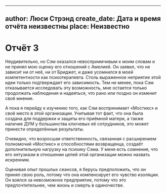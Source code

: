 
---
author: Люси Стрэнд
create_date: Дата и время отчёта неизвестны
place: Неизвестно
---

# Отчёт 3


Неудивительно, но Сэм оказался невосприимчивым к моим словам и не принял мою оценку его отношений с Амелией. Он заявил, что не зависит ни от неё, ни от Бриджет, и даже усомнился в моей компетентности как психотерапевта. Столь выраженное неприятие этой идеи только подтверждает его зависимость. Тем не менее, пока Сэм отказывается исследовать эту возможность, мне остается только продолжать наблюдения и надеяться, что рано или поздно он изменит своё мнение.


А пока я перейду к изучению того, как Сэм воспринимает «Мостикс» и своё место в этой организации. Учитывая тот факт, что она была создана для поддержки и защиты его приёмной матери, а также наличие ДУМ у большинства ключевых её сотрудников, это может принести определённые результаты.


Очевидно, что возросшая ответственность, связанная с расширением полномочий «Мостикс» и способностями возвращенца, создаёт дополнительную нагрузку на психику Сэма. У меня есть сомнения, что его энтузиазм в отношении целей этой организации можно назвать искренним.


Оценивая опыт прошлых сеансов, я берусь предположить, что он принял свою роль, потому что она компенсирует его чувство изоляции. Он взялся за невозможное предприятие, потому что это предпочтительнее, чем жизнь и смерть в одиночестве.




